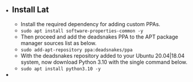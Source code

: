 - ## Install Lat
	- Install the required dependency for adding custom PPAs.
	- `sudo apt install software-properties-common -y`
	- Then proceed and add the deadsnakes PPA to the APT package manager sources list as below.
	- `sudo add-apt-repository ppa:deadsnakes/ppa`
	- With the deadsnakes repository added to your Ubuntu 20.04|18.04 system, now download Python 3.10 with the single command below.
	- `sudo apt install python3.10 -y`
-